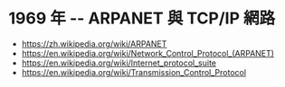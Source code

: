 # 1969 年 -- ARPANET 與 TCP/IP 網路

* https://zh.wikipedia.org/wiki/ARPANET
* https://en.wikipedia.org/wiki/Network_Control_Protocol_(ARPANET)
* https://en.wikipedia.org/wiki/Internet_protocol_suite
* https://en.wikipedia.org/wiki/Transmission_Control_Protocol